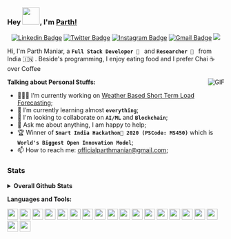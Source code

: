 ### Hey <img src="https://media.giphy.com/media/hvRJCLFzcasrR4ia7z/giphy.gif" width="40px">, I'm [Parth!](https://github.com/officialpm) 


<div align="center">
  
[![Linkedin Badge](https://img.shields.io/badge/-parthdmaniar-blue?style=flat&logo=Linkedin&logoColor=white&link=https://www.linkedin.com/in/parthdmaniar/)](https://www.linkedin.com/in/parthdmaniar/)
[![Twitter Badge](https://img.shields.io/badge/-@parthcodes-1ca0f1?style=flat&labelColor=1ca0f1&logo=twitter&logoColor=white&link=https://twitter.com/parthcodes)](https://twitter.com/parthcodes)
[![Instagram Badge](https://img.shields.io/badge/-@parthroxx-purple?style=flat&logo=instagram&logoColor=white&link=https://instagram.com/parthroxx/)](https://instagram.com/parthroxx)
[![Gmail Badge](https://img.shields.io/badge/-officialparthmaniar-c14438?style=flat&logo=Gmail&logoColor=white&link=mailto:officialparthmaniar@gmail.com)](mailto:officialparthmaniar@gmail.com)
![](https://komarev.com/ghpvc/?username=officialpm&style=flat&color=828bed)

</div>



Hi, I'm Parth Maniar, a **`Full Stack Developer 🚀 `** and **`Researcher 🔭 `** from India 🇮🇳 . Beside's programming, I enjoy eating food and I prefer Chai ☕ over Coffee

  <img align="right" alt="GIF" src="https://media.giphy.com/media/836HiJc7pgzy8iNXCn/giphy.gif" />
  
**Talking about Personal Stuffs:**

- 👨🏽‍💻 I’m currently working on [Weather Based Short Term Load Forecasting](https://github.com/officialpm);
- 🌱 I’m currently learning almost **`everything`**; 
- 👯 I'm looking to collaborate on **`AI/ML`** and **`Blockchain`**;
- 💬 Ask me about anything, I am happy to help;
- 🏆 Winner of **`Smart India Hackathon🚀 2020 (PSCode: MS450)`**  which is **`World's Biggest Open Innovation Model`**;
- 📫 How to reach me: officialparthmaniar@gmail.com;


### Stats


<details>
  <summary><b>Overall Github Stats</b></summary>
  <a href="https://github.com/officialpm/"><img align="center" title="Parth Maniar's Github Stats" alt="Divy's Github Stats" src="https://github-readme-stats.vercel.app/api?username=officialpm&count_private=true&show_icons=true" /></a>
</details>


**Languages and Tools:**  

<code><img height="25" src="https://devicons.github.io/devicon/devicon.git/icons/android/android-original-wordmark.svg" ></code>
<code><img height="25" src="https://devicons.github.io/devicon/devicon.git/icons/angularjs/angularjs-original.svg" ></code>
<code><img height="25" src="https://devicons.github.io/devicon/devicon.git/icons/amazonwebservices/amazonwebservices-original-wordmark.svg" ></code>
<code><img height="25" src="https://www.vectorlogo.zone/logos/apache_cassandra/apache_cassandra-icon.svg" ></code>
<code><img height="25" src="https://devicons.github.io/devicon/devicon.git/icons/docker/docker-original-wordmark.svg" ></code>
<code><img height="25" src="https://devicons.github.io/devicon/devicon.git/icons/express/express-original-wordmark.svg" ></code>
<code><img height="25" src="https://www.vectorlogo.zone/logos/git-scm/git-scm-icon.svg" ></code>
<code><img height="25" src="https://devicons.github.io/devicon/devicon.git/icons/html5/html5-original-wordmark.svg" ></code>
<code><img height="25" src="https://devicons.github.io/devicon/devicon.git/icons/javascript/javascript-original.svg" ></code>
<code><img height="25" src="https://devicons.github.io/devicon/devicon.git/icons/linux/linux-original.svg" ></code>
<code><img height="25" src="https://devicons.github.io/devicon/devicon.git/icons/mongodb/mongodb-original-wordmark.svg" ></code>
<code><img height="25" src="https://devicons.github.io/devicon/devicon.git/icons/nginx/nginx-original.svg" ></code>
<code><img height="25" src="https://devicons.github.io/devicon/devicon.git/icons/nodejs/nodejs-original-wordmark.svg" ></code>
<code><img height="25" src="https://www.vectorlogo.zone/logos/opencv/opencv-icon.svg" ></code>
<code><img height="25" src="https://devicons.github.io/devicon/devicon.git/icons/photoshop/photoshop-plain.svg" ></code>
<code><img height="25" src="https://devicons.github.io/devicon/devicon.git/icons/python/python-original.svg" ></code>
<code><img height="25" src="https://devicons.github.io/devicon/devicon.git/icons/react/react-original-wordmark.svg" ></code>
<code><img height="25" src="https://www.vectorlogo.zone/logos/tensorflow/tensorflow-icon.svg" ></code>
<code><img height="25" src="https://devicons.github.io/devicon/devicon.git/icons/typescript/typescript-original.svg" ></code>
